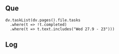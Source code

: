 ## Que
```dataviewjs
dv.taskList(dv.pages().file.tasks 
  .where(t => !t.completed)
  .where(t => t.text.includes("Wed 27.9 - 23")))
```





## Log
